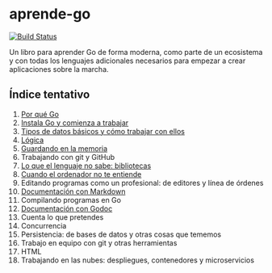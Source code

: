 # aprende-go

[![Build Status](https://travis-ci.org/JJ/aprende-go.svg?branch=master)](https://travis-ci.org/JJ/aprende-go)

Un libro para aprender Go de forma moderna, como parte de un
ecosistema y con todas los lenguajes adicionales necesarios para
empezar a crear aplicaciones sobre la marcha.

## Índice tentativo

1. [Por qué Go](txt/01.por-que-go.md)
2. [Instala Go y comienza a trabajar](txt/02.instala-go-y-comienza-a-trabajar.md)
3. [Tipos de datos básicos y cómo trabajar con ellos](txt/03.datos.md)
4. [Lógica](txt/04.logica.md)
5. [Guardando en la memoria](txt/05.guardando-en-la-memoria.md)
3. Trabajando con git y GitHub
6. [Lo que el lenguaje no sabe: bibliotecas](txt/06.lo-que-el-lenguaje-no-sabe-bibliotecas.md)
7. [Cuando el ordenador no te entiende](txt/07.cuando-el-ordenador-no-te-entiende.md)
15. Editando programas como un profesional: de editores y línea de órdenes
9. [Documentación con Markdown](txt/09.documentacion-con-markdown.md)
12. Compilando programas en Go
8. [Documentación con Godoc](txt/08.documentacion-con-godoc.md)
13. Cuenta lo que pretendes
14. Concurrencia
16. Persistencia: de bases de datos y otras cosas que tememos
17. Trabajo en equipo con git y otras herramientas
6. HTML
17. Trabajando en las nubes: despliegues, contenedores y microservicios
